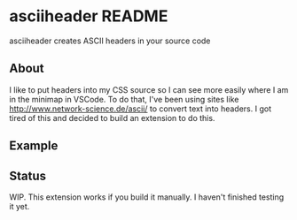 # asciiheader README

asciiheader creates ASCII headers in your source code 

## About

I like to put headers into my CSS source so I can see more easily where I am in the minimap in VSCode. To do that, I've been using sites like http://www.network-science.de/ascii/ to convert text into headers. I got tired of this and decided to build an extension to do this. 

## Example



## Status

WIP. This extension works if you build it manually. I haven't finished testing it yet. 

